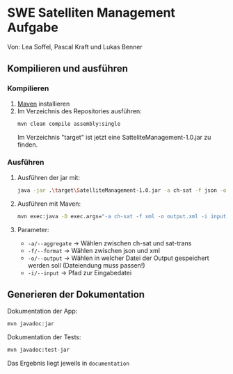 # SWE Satelliten Management Aufgabe

Von: Lea Soffel, Pascal Kraft und Lukas Benner

## Kompilieren und ausführen

### Kompilieren
1. [Maven](https://maven.apache.org/download.cgi) installieren
2. Im Verzeichnis des Repositories ausführen:
    ```bash
    mvn clean compile assembly:single
    ```
   Im Verzeichnis "target" ist jetzt eine SatteliteManagement-1.0.jar zu finden.

### Ausführen
1. Ausführen der jar mit:
    ```bash
   java -jar .\target\SatelliteManagement-1.0.jar -a ch-sat -f json -o output.json -i input.json
    ```

2. Ausführen mit Maven:
   ```bash
   mvn exec:java -D exec.args="-a ch-sat -f xml -o output.xml -i input.json"
   ```
3. Parameter:
    - `-a/--aggregate` &#8594; Wählen zwischen ch-sat und sat-trans
    - `-f/--format` &#8594; Wählen zwischen json und xml
    - `-o/--output` &#8594; Wählen in welcher Datei der Output gespeichert werden soll (Dateiendung muss passen!)
    - `-i/--input` &#8594; Pfad zur Eingabedatei
## Generieren der Dokumentation
Dokumentation der App:
```bash
mvn javadoc:jar
```

Dokumentation der Tests:
```bash
mvn javadoc:test-jar
```

Das Ergebnis liegt jeweils in `documentation`
